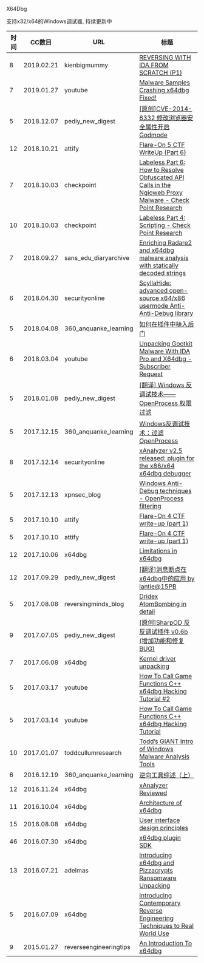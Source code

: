 X64Dbg

支持x32/x64的Windows调试器, 持续更新中

| 时间 | CC数目 | URL | 标题 |
| ---- | ----- | --- | --- |
| 8 | 2019.02.21 | kienbigmummy | [REVERSING WITH IDA FROM SCRATCH (P1)](https://medium.com/p/a0360893d2d5) |
| 7 | 2019.01.27 | youtube | [Malware Samples Crashing x64dbg Fixed!](https://www.youtube.com/watch?v=FNuFlhnfZQU) |
| 5 | 2018.12.07 | pediy_new_digest | [[原创]CVE-2014-6332 修改浏览器安全属性开启Godmode](https://bbs.pediy.com/thread-248273.htm) |
| 12 | 2018.10.21 | attify | [Flare-On 5 CTF WriteUp (Part 6)](https://blog.attify.com/flare-on-5-writeup-part6/) |
| 7 | 2018.10.03 | checkpoint | [Labeless Part 6: How to Resolve Obfuscated API Calls in the Ngioweb Proxy Malware - Check Point Research](https://research.checkpoint.com/labeless-part-6-how-to-resolve-obfuscated-api-calls-in-the-ngioweb-proxy-malware/) |
| 10 | 2018.10.03 | checkpoint | [Labeless Part 4: Scripting - Check Point Research](https://research.checkpoint.com/labeless-part-4-scripting/) |
| 7 | 2018.09.27 | sans_edu_diaryarchive | [Enriching Radare2 and x64dbg malware analysis with statically decoded strings](https://isc.sans.edu/forums/diary/Enriching+Radare2+and+x64dbg+malware+analysis+with+statically+decoded+strings/24146/) |
| 6 | 2018.04.30 | securityonline | [ScyllaHide: advanced open-source x64/x86 usermode Anti-Anti-Debug library](https://securityonline.info/scyllahide-x64-x86-usermode-anti-anti-debug-library/) |
| 5 | 2018.04.08 | 360_anquanke_learning | [如何在插件中植入后门](https://www.anquanke.com/post/id/103569/) |
| 6 | 2018.03.04 | youtube | [Unpacking Gootkit Malware With IDA Pro and X64dbg - Subscriber Request](https://www.youtube.com/watch?v=242Tn0IL2jE) |
| 5 | 2018.01.08 | pediy_new_digest | [[翻译] Windows 反调试技术——OpenProcess 权限过滤](https://bbs.pediy.com/thread-223857.htm) |
| 5 | 2017.12.15 | 360_anquanke_learning | [Windows反调试技术：过滤OpenProcess](https://www.anquanke.com/post/id/90793/) |
| 8 | 2017.12.14 | securityonline | [xAnalyzer v2.5 released: plugin for the x86/x64 x64dbg debugger](https://securityonline.info/xanalyzer-plugin-x86-x64-x64dbg-debugger/) |
| 5 | 2017.12.13 | xpnsec_blog | [Windows Anti-Debug techniques - OpenProcess filtering](https://blog.xpnsec.com/anti-debug-openprocess/) |
| 5 | 2017.10.10 | attify | [Flare-On 4 CTF write-up (part 1)](https://blog.attify.com/flare-4-writeup-p1/) |
| 5 | 2017.10.10 | attify | [Flare-On 4 CTF write-up (part 1)](http://blog.attify.com/2017/10/10/flare-4-writeup-p1/) |
| 12 | 2017.10.06 | x64dbg | [Limitations in x64dbg](https://x64dbg.com/blog/2017/10/06/Limitations-in-x64dbg.html) |
| 12 | 2017.09.29 | pediy_new_digest | [[翻译]消息断点在x64dbg中的应用 by lantie@15PB](https://bbs.pediy.com/thread-221551.htm) |
| 5 | 2017.08.08 | reversingminds_blog | [Dridex AtomBombing in detail](http://reversingminds-blog.logdown.com/posts/2125985-dridex-atombombing-in-detail) |
| 9 | 2017.07.05 | pediy_new_digest | [[原创]SharpOD 反反调试插件 v0.6b (增加功能和修复BUG)](https://bbs.pediy.com/thread-218988.htm) |
| 7 | 2017.06.08 | x64dbg | [Kernel driver unpacking](https://x64dbg.com/blog/2017/06/08/kernel-driver-unpacking.html) |
| 5 | 2017.03.17 | youtube | [How To Call Game Functions C++ x64dbg Hacking Tutorial #2](https://www.youtube.com/watch?v=gZN2damgYHg) |
| 5 | 2017.03.14 | youtube | [How To Call Game Functions C++ x64dbg Hacking Tutorial](https://www.youtube.com/watch?v=jmgwFpVnRmU) |
| 10 | 2017.01.07 | toddcullumresearch | [Todd’s GIANT Intro of Windows Malware Analysis Tools](https://toddcullumresearch.com/2017/07/01/todds-giant-intro-of-windows-malware-analysis-tools/) |
| 6 | 2016.12.19 | 360_anquanke_learning | [​逆向工具综述（上）](https://www.anquanke.com/post/id/85154/) |
| 12 | 2016.11.24 | x64dbg | [xAnalyzer Reviewed](https://x64dbg.com/blog/2016/11/24/xanalyzer-reviewed.html) |
| 11 | 2016.10.04 | x64dbg | [Architecture of x64dbg](https://x64dbg.com/blog/2016/10/04/architecture-of-x64dbg.html) |
| 15 | 2016.08.08 | x64dbg | [User interface design principles](https://x64dbg.com/blog/2016/08/08/user-interface-design-principles.html) |
| 46 | 2016.07.30 | x64dbg | [x64dbg plugin SDK](https://x64dbg.com/blog/2016/07/30/x64dbg-plugin-sdk.html) |
| 13 | 2016.07.21 | adelmas | [Introducing x64dbg and Pizzacrypts Ransomware Unpacking](http://adelmas.com/blog/x64dbg_pizzacrypts.php) |
| 5 | 2016.07.09 | x64dbg | [Introducing Contemporary Reverse Engineering Techniques to Real World Use](https://x64dbg.com/blog/2016/07/09/introducing-contemporary-reverse-engineering-technique-to-real-world-use.html) |
| 9 | 2015.01.27 | reverseengineeringtips | [An Introduction To x64dbg](http://reverseengineeringtips.blogspot.com/2015/01/an-introduction-to-x64dbg.html) |
